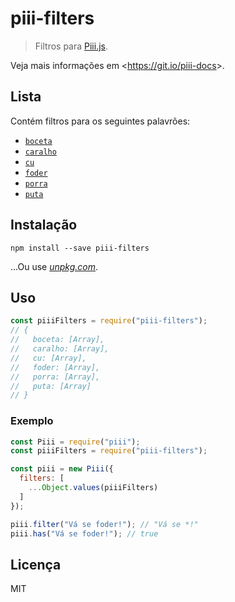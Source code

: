 # piii-filters

> Filtros para [Piii.js](https://ghub.io/piii).

Veja mais informações em &lt;https://git.io/piii-docs&gt;.

## Lista

Contém filtros para os seguintes palavrões:

* [`boceta`](https://github.com/piiijs/piii-filters/blob/master/src/filters/boceta.js)
* [`caralho`](https://github.com/piiijs/piii-filters/blob/master/src/filters/caralho.js)
* [`cu`](https://github.com/piiijs/piii-filters/blob/master/src/filters/cu.js)
* [`foder`](https://github.com/piiijs/piii-filters/blob/master/src/filters/foder.js)
* [`porra`](https://github.com/piiijs/piii-filters/blob/master/src/filters/porra.js)
* [`puta`](https://github.com/piiijs/piii-filters/blob/master/src/filters/puta.js)

## Instalação

```
npm install --save piii-filters
```

...Ou use [*unpkg.com*](https://unpkg.com/).

## Uso

```js
const piiiFilters = require("piii-filters");
// {
//   boceta: [Array],
//   caralho: [Array],
//   cu: [Array],
//   foder: [Array],
//   porra: [Array],
//   puta: [Array]
// }
```

### Exemplo

```js
const Piii = require("piii");
const piiiFilters = require("piii-filters");

const piii = new Piii({
  filters: [
    ...Object.values(piiiFilters)
  ]
});

piii.filter("Vá se foder!"); // "Vá se *!"
piii.has("Vá se foder!"); // true
```

## Licença

MIT
